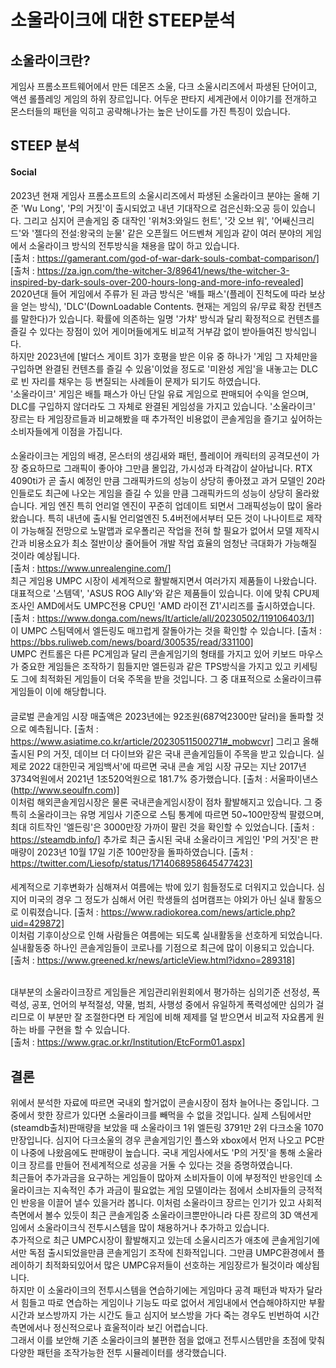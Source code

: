 소울라이크에 대한 STEEP분석
===
소울라이크란?
---
게임사 프롬소프트웨어에서 만든 데몬즈 소울, 다크 소울시리즈에서 파생된 단어이고, 액션 롤플레잉 게임의 하위 장르입니다.
어두운 판타지 세계관에서 이야기를 전개하고 몬스터들의 패턴을 익히고 공략해나가는 높은 난이도를 가진 특징이 있습니다.

STEEP 분석
---
   
#### Social    
   
2023년 현재 게임사 프롬소프트의 소울시리즈에서 파생된 소울라이크 분야는 올해 기준 'Wu Long', 'P의 거짓'이 출시되었고 내년 기대작으로 검은신화:오공 등이 있습니다. 
그리고 심지어 콘솔게임 중 대작인 '위쳐3:와일드 헌트', '갓 오브 워', '어쌔신크리드'와 '젤다의 전설:왕국의 눈물' 같은 오픈월드 어드벤쳐 게임과 같이 여러 분야의 게임에서 소울라이크 방식의 전투방식을 채용을 많이 하고 있습니다.   
[출처 : https://gamerant.com/god-of-war-dark-souls-combat-comparison/]   
[출처 : https://za.ign.com/the-witcher-3/89641/news/the-witcher-3-inspired-by-dark-souls-over-200-hours-long-and-more-info-revealed]   
2020년대 들어 게임에서 주류가 된 과금 방식은 '배틀 패스'(플레이 진척도에 따라 보상을 얻는 방식), 'DLC'(DownLoadable Contents. 현재는 게임의 유/무료 확장 컨텐츠를 말한다)가 있습니다. 
확률에 의존하는 일명 '가챠' 방식과 달리 확정적으로 컨텐츠를 즐길 수 있다는 장점이 있어 게이머들에게도 비교적 거부감 없이 받아들여진 방식입니다.   
하지만 2023년에 [발더스 게이트 3]가 호평을 받은 이유 중 하나가 '게임 그 자체만을 구입하면 완결된 컨텐츠를 즐길 수 있음'이었을 정도로 '미완성 게임'을 내놓고는 DLC로 빈 자리를 채우는 등 변질되는 사례들이 문제가 되기도 하였습니다.   
'소울라이크' 게임은 배틀 패스가 아닌 단일 유료 게임으로 판매되어 수익을 얻으며, DLC를 구입하지 않더라도 그 자체로 완결된 게임성을 가지고 있습니다. 
'소울라이크' 장르는 타 게임장르들과 비교해봤을 때 추가적인 비용없이 콘솔게임을 즐기고 싶어하는 소비자들에게 이점을 가집니다.
   
#### <Technological>   
소울라이크는 게임의 배경, 몬스터의 생김새와 패턴, 플레이어 캐릭터의 공격모션이 가장 중요하므로 그래픽이 좋아야 그만큼 몰입감, 가시성과 타격감이 살아납니다. 
RTX 4090ti가 곧 출시 예정인 만큼 그래픽카드의 성능이 상당히 좋아졌고 과거 모델인 20라인들로도 최근에 나오는 게임을 즐길 수 있을 만큼 그래픽카드의 성능이 상당히 올라왔습니다. 
게임 엔진 특히 언리얼 엔진이 꾸준히 업데이트 되면서 그래픽성능이 많이 올라왔습니다. 
특히 내년에 출시될 언리얼엔진 5.4버전에서부터 모든 것이 나나이트로 제작이 가능해질 전망으로 노말맵과 로우폴리곤 작업을 전혀 할 필요가 없어서 모델 제작시간과 비용소요가 최소 절반이상 줄어들어 개발 작업 효율의 엄청난 극대화가 가능해질 것이라 예상됩니다.   
[출처 : https://www.unrealengine.com/]   
최근 게임용 UMPC 시장이 세계적으로 활발해지면서 여러가지 제품들이 나왔습니다. 대표적으로 '스템덱', 'ASUS ROG Ally'와 같은 제품들이 있습니다. 이에 맞춰 CPU제조사인 AMD에서도 UMPC전용 CPU인 'AMD 라이전 Z1'시리즈를 출시하였습니다.   
[출처 : https://www.donga.com/news/It/article/all/20230502/119106403/1]   
이 UMPC 스팀덱에서 엘든링도 매끄럽게 잘돌아가는 것을 확인할 수 있습니다. 
[출처 : https://bbs.ruliweb.com/news/board/300535/read/331100]    
UMPC 컨트롤은 다른 PC게임과 달리 콘솔게임기의 형태를 가지고 있어 키보드 마우스가 중요한 게임들은 조작하기 힘들지만 엘든링과 같은 TPS방식을 가지고 있고 키세팅도 그에 최적화된 게임들이 더욱 주목을 받을 것입니다.
그 중 대표적으로 소울라이크류 게임들이 이에 해당합니다.
   
#### <Economical>   
글로벌 콘솔게임 시장 매출액은 2023년에는 92조원(687억2300만 달러)을 돌파할 것으로 예측됩니다. 
[출처 : https://www.asiatime.co.kr/article/20230511500271#_mobwcvr] 
그리고 올해 출시된 P의 거짓, 데이브 더 다이브와 같은 국내 콘솔게임들이 주목을 받고 있습니다. 
실제로 2022 대한민국 게임백서'에 따르면 국내 콘솔 게임 시장 규모는 지난 2017년 3734억원에서 2021년 1조520억원으로 181.7% 증가했습니다. 
[출처 : 서울파이낸스(http://www.seoulfn.com)]    
이처럼 해외콘솔게임시장은 물론 국내콘솔게임시장이 점차 활발해지고 있습니다. 그 중 특히 소울라이크는 유명 게임사 기준으로 스팀 통계에 따르면 50~100만장씩 팔렸으며, 최대 히트작인 '엘든링'은 3000만장 가까이 팔린 것을 확인할 수 있었습니다.
[출처 : https://steamdb.info/]
추가로 최근 출시된 국내 소울라이크 게임인 'P의 거짓'은 판매량이 2023년 10월 17일 기준 100만장을 돌파하였습니다. 
[출처 : https://twitter.com/Liesofp/status/1714068958645477423]
   
#### <Environmental>   
세계적으로 기후변화가 심해져서 여름에는 밖에 있기 힘들정도로 더워지고 있습니다. 
심지어 미국의 경우 그 정도가 심해서 어린 학생들의 섬머캠프는 야외가 아닌 실내 활동으로 이뤄졌습니다. 
[출처 : https://www.radiokorea.com/news/article.php?uid=429872]    
이처럼 기후이상으로 인해 사람들은 여름에는 되도록 실내활동을 선호하게 되었습니다. 
실내활동중 하나인 콘솔게임들이 코로나를 기점으로 최근에 많이 이용되고 있습니다.    
[출처 : https://www.greened.kr/news/articleView.html?idxno=289318]
   
**<Political>**   
대부분의 소울라이크장르 게임들은 게임관리위원회에서 평가하는 심의기준 선정성, 폭력성, 공포, 언어의 부적절성, 약물, 범죄, 사행성 중에서 유일하게 폭력성에만 심의가 걸리므로 이 부분만 잘 조절한다면 타 게임에 비해 제제를 덜 받으면서 비교적 자요롭게 원하는 바를 구현을 할 수 있습니다.   
[출처 : https://www.grac.or.kr/Institution/EtcForm01.aspx]
   
결론
---
위에서 분석한 자료에 따르면 국내외 할거없이 콘솔시장이 점차 늘어나는 중입니다. 그 중에서 핫한 장르가 있다면 소울라이크를 빼먹을 수 없을 것입니다. 
실제 스팀에서만 (steamdb출처)판매량을 보았을 때 소울라이크 1위 엘든링 3791만 2위 다크소울 1070만장입니다. 심지어 다크소울의 경우 콘솔게임기인 플스와 xbox에서 먼저 나오고 PC판이 나중에 나왔음에도 판매량이 높습니다. 
국내 게임사에서도 'P의 거짓'을 통해 소울라이크 장르를 만들어 전세계적으로 성공을 거둘 수 있다는 것을 증명하였습니다.    
최근들어 추가과금을 요구하는 게임들이 많아져 소비자들이 이에 부정적인 반응인데 소울라이크는 지속적인 추가 과금이 필요없는 게임 모델이라는 점에서 소비자들의 긍적적인 반응을 이끌어 낼수 있을거라 봅니다. 
이처럼 소울라이크 장르는 인기가 있고 사회적 측면에서 볼수 있듯이 최근 콘솔게임중 소울라이크뿐만아니라 다른 장르의 3D 액션게임에서 소울라이크식 전투시스템을 많이 채용하거나 추가하고 있습니다.    
추가적으로 최근 UMPC시장이 활발해지고 있는데 소울시리즈가 애초에 콘솔게임기에서만 독점 출시되었을만큼 콘솔게임기 조작에 친화적입니다. 그만큼 UMPC환경에서 플레이하기 최적화되있어서 많은 UMPC유저들이 선호하는 게임장르가 될것이라 예상됩니다.    
하지만 이 소울라이크의 전투시스템을 연습하기에는 게임마다 공격 패턴과 박자가 달라서 힘들고 따로 연습하는 게임이나 기능도 따로 없어서 게임내에서 연습해야하지만 부활시간과 보스방까지 가는 시간도 들고 심지어 보스방을 가다 죽는 경우도 빈번하여 
시간측면에서나 정신적으로나 효울적이라 보긴 어렵습니다.   
그래서 이를 보안해 기존 소울라이크의 불편한 점을 없애고 전투시스템만을 초점에 맞춰 다양한 패턴을 조작가능한 전투 시뮬레이터를 생각했습니다. 

